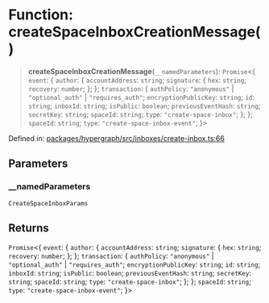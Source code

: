 # Function: createSpaceInboxCreationMessage()

> **createSpaceInboxCreationMessage**(`__namedParameters`): `Promise`\<\{ `event`: \{ `author`: \{ `accountAddress`: `string`; `signature`: \{ `hex`: `string`; `recovery`: `number`; \}; \}; `transaction`: \{ `authPolicy`: `"anonymous"` \| `"optional_auth"` \| `"requires_auth"`; `encryptionPublicKey`: `string`; `id`: `string`; `inboxId`: `string`; `isPublic`: `boolean`; `previousEventHash`: `string`; `secretKey`: `string`; `spaceId`: `string`; `type`: `"create-space-inbox"`; \}; \}; `spaceId`: `string`; `type`: `"create-space-inbox-event"`; \}\>

Defined in: [packages/hypergraph/src/inboxes/create-inbox.ts:66](https://github.com/hashirpm/hypergraph/blob/ab4ea1cdb9430798142e0d735aac9d31c2cf0ae0/packages/hypergraph/src/inboxes/create-inbox.ts#L66)

## Parameters

### \_\_namedParameters

`CreateSpaceInboxParams`

## Returns

`Promise`\<\{ `event`: \{ `author`: \{ `accountAddress`: `string`; `signature`: \{ `hex`: `string`; `recovery`: `number`; \}; \}; `transaction`: \{ `authPolicy`: `"anonymous"` \| `"optional_auth"` \| `"requires_auth"`; `encryptionPublicKey`: `string`; `id`: `string`; `inboxId`: `string`; `isPublic`: `boolean`; `previousEventHash`: `string`; `secretKey`: `string`; `spaceId`: `string`; `type`: `"create-space-inbox"`; \}; \}; `spaceId`: `string`; `type`: `"create-space-inbox-event"`; \}\>
